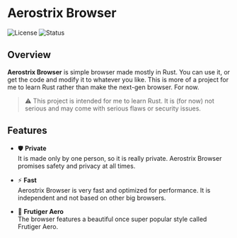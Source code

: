 # Aerostrix Browser

![License](https://img.shields.io/badge/License-MIT-blue.svg)
![Status](https://img.shields.io/badge/Status-In_Development-orange)

## Overview

**Aerostrix Browser** is simple browser made mostly in Rust. You can use it, or get the code and modify it to whatever you like. This is more of a project for me to learn Rust rather than make the next-gen browser. For now.

> ⚠️ This project is intended for me to learn Rust. It is (for now) not serious and may come with serious flaws or security issues.

## Features

- 🛡️ **Private**  
  It is made only by one person, so it is really private. Aerostrix Browser promises safety and privacy at all times.

- ⚡ **Fast**  
  Aerostrix Browser is very fast and optimized for performance. It is independent and not based on other big browsers.

- 🌿 **Frutiger Aero**  
  The browser features a beautiful once super popular style called Frutiger Aero.
